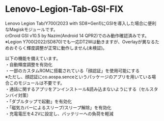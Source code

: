 # Lenovo-Legion-Tab-GSI-FIX

Lenovo Legion Tab/Y700(2023 with SD8+Gen1)にGSIを導入した場合に便利なMagiskモジュールです。  
crDroid GSI v10.5 by Nazim(Android 14 QPR2)でのみ動作確認済みです。  
※Legion Y700(2022/SD870)でも一応DT2Wは動きますが、Overlayが異なるためおそらく輝度調整が正常に動作しません(未検証)。  

以下の機能を備えています。  
・自動輝度調整を有効化  
・一部のカスタムROMに搭載されている「顔認証」を使用可能にする  
※ただし、顔認証にco.aospa.senceというパッケージのアプリを用いている場合このモジュールは不要です。  
・通話に関するアプリをアンインストール&読み込まないようにする（セルスタンバイ対策）  
・「ダブルタップで起動」を有効化  
・「磁気カバーによるスリープ/スリープ解除」を有効化  
・充電電圧を4.2Vに設定し、バッテリーへの負荷を軽減  
 
